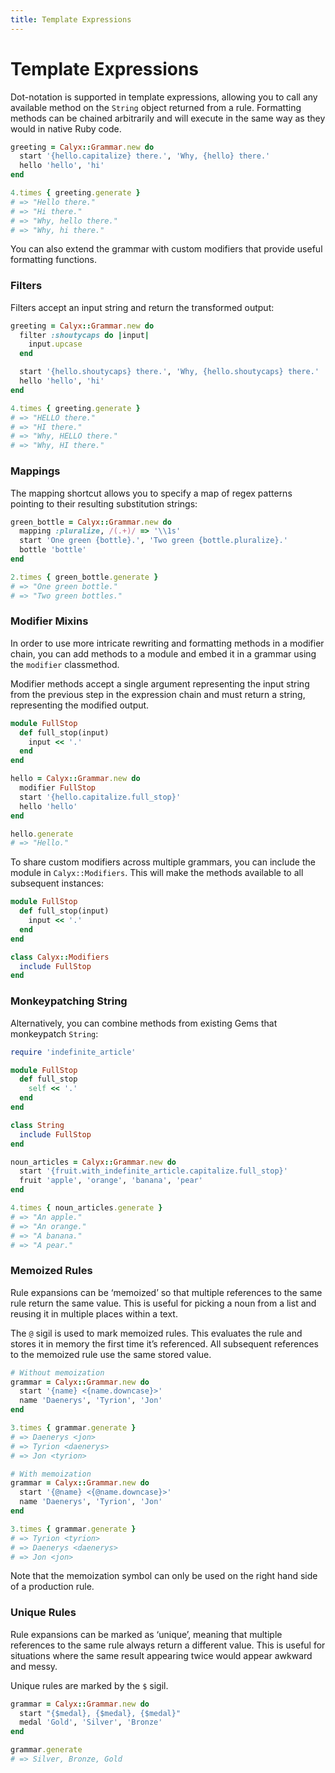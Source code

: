 ```yaml
---
title: Template Expressions
---
```


# Template Expressions

Dot-notation is supported in template expressions, allowing you to call any available method on the `String` object returned from a rule. Formatting methods can be chained arbitrarily and will execute in the same way as they would in native Ruby code.

```ruby
greeting = Calyx::Grammar.new do
  start '{hello.capitalize} there.', 'Why, {hello} there.'
  hello 'hello', 'hi'
end

4.times { greeting.generate }
# => "Hello there."
# => "Hi there."
# => "Why, hello there."
# => "Why, hi there."
```

You can also extend the grammar with custom modifiers that provide useful formatting functions.

### Filters

Filters accept an input string and return the transformed output:

```ruby
greeting = Calyx::Grammar.new do
  filter :shoutycaps do |input|
    input.upcase
  end

  start '{hello.shoutycaps} there.', 'Why, {hello.shoutycaps} there.'
  hello 'hello', 'hi'
end

4.times { greeting.generate }
# => "HELLO there."
# => "HI there."
# => "Why, HELLO there."
# => "Why, HI there."
```

### Mappings

The mapping shortcut allows you to specify a map of regex patterns pointing to their resulting substitution strings:

```ruby
green_bottle = Calyx::Grammar.new do
  mapping :pluralize, /(.+)/ => '\\1s'
  start 'One green {bottle}.', 'Two green {bottle.pluralize}.'
  bottle 'bottle'
end

2.times { green_bottle.generate }
# => "One green bottle."
# => "Two green bottles."
```

### Modifier Mixins

In order to use more intricate rewriting and formatting methods in a modifier chain, you can add methods to a module and embed it in a grammar using the `modifier` classmethod.

Modifier methods accept a single argument representing the input string from the previous step in the expression chain and must return a string, representing the modified output.

```ruby
module FullStop
  def full_stop(input)
    input << '.'
  end
end

hello = Calyx::Grammar.new do
  modifier FullStop
  start '{hello.capitalize.full_stop}'
  hello 'hello'
end

hello.generate
# => "Hello."
```

To share custom modifiers across multiple grammars, you can include the module in `Calyx::Modifiers`. This will make the methods available to all subsequent instances:

```ruby
module FullStop
  def full_stop(input)
    input << '.'
  end
end

class Calyx::Modifiers
  include FullStop
end
```

### Monkeypatching String

Alternatively, you can combine methods from existing Gems that monkeypatch `String`:

```ruby
require 'indefinite_article'

module FullStop
  def full_stop
    self << '.'
  end
end

class String
  include FullStop
end

noun_articles = Calyx::Grammar.new do
  start '{fruit.with_indefinite_article.capitalize.full_stop}'
  fruit 'apple', 'orange', 'banana', 'pear'
end

4.times { noun_articles.generate }
# => "An apple."
# => "An orange."
# => "A banana."
# => "A pear."
```

### Memoized Rules

Rule expansions can be ‘memoized’ so that multiple references to the same rule return the same value. This is useful for picking a noun from a list and reusing it in multiple places within a text.

The `@` sigil is used to mark memoized rules. This evaluates the rule and stores it in memory the first time it’s referenced. All subsequent references to the memoized rule use the same stored value.

```ruby
# Without memoization
grammar = Calyx::Grammar.new do
  start '{name} <{name.downcase}>'
  name 'Daenerys', 'Tyrion', 'Jon'
end

3.times { grammar.generate }
# => Daenerys <jon>
# => Tyrion <daenerys>
# => Jon <tyrion>

# With memoization
grammar = Calyx::Grammar.new do
  start '{@name} <{@name.downcase}>'
  name 'Daenerys', 'Tyrion', 'Jon'
end

3.times { grammar.generate }
# => Tyrion <tyrion>
# => Daenerys <daenerys>
# => Jon <jon>
```

Note that the memoization symbol can only be used on the right hand side of a production rule.

### Unique Rules

Rule expansions can be marked as ‘unique’, meaning that multiple references to the same rule always return a different value. This is useful for situations where the same result appearing twice would appear awkward and messy.

Unique rules are marked by the `$` sigil.

```ruby
grammar = Calyx::Grammar.new do
  start "{$medal}, {$medal}, {$medal}"
  medal 'Gold', 'Silver', 'Bronze'
end

grammar.generate
# => Silver, Bronze, Gold
```
